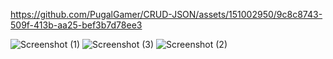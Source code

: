 
https://github.com/PugalGamer/CRUD-JSON/assets/151002950/9c8c8743-509f-413b-aa25-bef3b7d78ee3

![Screenshot (1)](https://github.com/PugalGamer/CRUD-JSON/assets/151002950/65b9cefa-55aa-4c91-87e8-6b88b330a613)
![Screenshot (3)](https://github.com/PugalGamer/CRUD-JSON/assets/151002950/c89c5453-0a9c-477d-a5ed-d66c4d736a65)
![Screenshot (2)](https://github.com/PugalGamer/CRUD-JSON/assets/151002950/91ea370a-00b1-4229-8c77-114437c45c9e)
